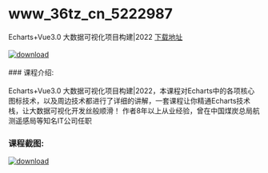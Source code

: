 # www_36tz_cn_5222987
Echarts+Vue3.0 大数据可视化项目构建|2022
[下载地址](http://www.36tz.cn/article/5222987 "下载地址")
<br/></br>[![download](http://36tz.cn/muke_img/2022_02_1-45-300x185.png "下载地址")](http://www.36tz.cn/article/5222987 "下载地址")
<br/></br>### 课程介绍:<br/></br>Echarts+Vue3.0 大数据可视化项目构建|2022，本课程对Echarts中的各项核心图标技术，以及周边技术都进行了详细的讲解，一套课程让你精通Echarts技术栈，让大数据可视化开发丝般顺滑！
作者8年以上从业经验，曾在中国煤炭总局航测遥感局等知名IT公司任职

### 课程截图:
[![download](http://36tz.cn/muke_img/2022_02_2-75.png "下载地址")](http://www.36tz.cn/article/5222987 "下载地址")
